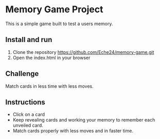 # Memory Game Project
This is a simple game built to test a users memory.

## Install and run
1. Clone the repository https://github.com/Eche24/memory-game.git
2. Open the index.html in your browser

## Challenge
Match cards in less time with less moves.

## Instructions
* Click on a card
* Keep revealing cards and working your memory to remember each unveiled card.
* Match cards properly with less moves and in faster time.
